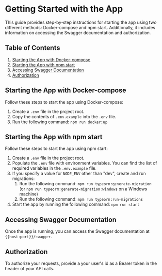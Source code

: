 # Getting Started with the App

This guide provides step-by-step instructions for starting the app using two different methods: Docker-compose and npm start. Additionally, it includes information on accessing the Swagger documentation and authorization.

## Table of Contents

1. [Starting the App with Docker-compose](#starting-the-app-with-docker-compose)
2. [Starting the App with npm start](#starting-the-app-with-npm-start)
3. [Accessing Swagger Documentation](#accessing-swagger-documentation)
4. [Authorization](#authorization)

## Starting the App with Docker-compose

Follow these steps to start the app using Docker-compose:

1. Create a `.env` file in the project root.
2. Copy the contents of `.env.example` into the `.env` file.
3. Run the following command: `npm run docker:up`

## Starting the App with npm start

Follow these steps to start the app using npm start:

1. Create a `.env` file in the project root.
2. Populate the `.env` file with environment variables. You can find the list of required variables in the `.env.example` file.
3. If you specify a value for `NODE_ENV` other than "dev", create and run migrations:
   1. Run the following command: `npm run typeorm:generate-migration` (or `npm run typeorm:generate-migration:windows` on a Windows machine)
   2. Run the following command: `npm run typeorm:run-migrations`
4. Start the app by running the following command: `npm run start`

## Accessing Swagger Documentation

Once the app is running, you can access the Swagger documentation at `{{host:port}}/swagger`.

## Authorization

To authorize your requests, provide a your user's id as a Bearer token in the header of your API calls.
